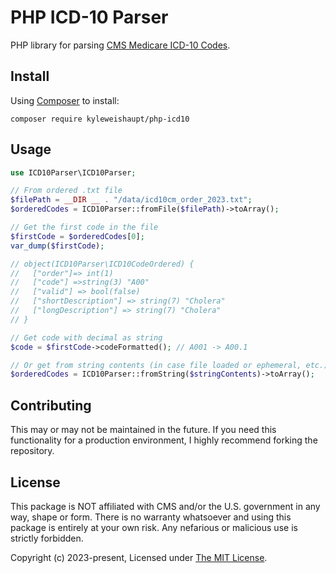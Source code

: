 # PHP ICD-10 Parser

PHP library for parsing [CMS Medicare ICD-10 Codes](https://www.cms.gov/Medicare/Coding/ICD10).

## Install

Using [Composer](https://getcomposer.org/) to install:

```
composer require kyleweishaupt/php-icd10
```

## Usage

```php
use ICD10Parser\ICD10Parser;

// From ordered .txt file
$filePath = __DIR __ . "/data/icd10cm_order_2023.txt";
$orderedCodes = ICD10Parser::fromFile($filePath)->toArray();

// Get the first code in the file
$firstCode = $orderedCodes[0];
var_dump($firstCode);

// object(ICD10Parser\ICD10CodeOrdered) {
//   ["order"]=> int(1)
//   ["code"] =>string(3) "A00"
//   ["valid"] => bool(false)
//   ["shortDescription"] => string(7) "Cholera"
//   ["longDescription"] => string(7) "Cholera"
// }

// Get code with decimal as string
$code = $firstCode->codeFormatted(); // A001 -> A00.1

// Or get from string contents (in case file loaded or ephemeral, etc.)
$orderedCodes = ICD10Parser::fromString($stringContents)->toArray();

```

## Contributing

This may or may not be maintained in the future.
If you need this functionality for a production environment, I highly recommend forking the repository.

## License

This package is NOT affiliated with CMS and/or the U.S. government in any way, shape or form.
There is no warranty whatsoever and using this package is entirely at your own risk.
Any nefarious or malicious use is strictly forbidden.

Copyright (c) 2023-present, Licensed under [The MIT License](http://www.opensource.org/licenses/mit-license.php).
